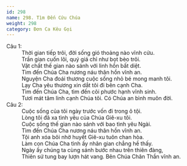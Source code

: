 ```yaml
---
id: 298
name: 298. Tìm Đến Cứu Chúa
weight: 298
category: Đơn Ca Kêu Gọi
---
```

<dl><dt>Câu 1:</dt><dd data-verse="1">Thời gian tiếp trôi, đời sống gió thoảng nào vĩnh cửu. <br/>Trần gian cuốn lôi, quý giá chỉ như bọt bèo trôi. <br/>Vật chất thế gian nào sánh với linh hồn bất diệt. <br/>Tìm đến Chúa Cha nương náu thân hồn vĩnh an. <br/>Nguyện Cha đoái thương cuộc sống nhỏ bé mong manh tôi. <br/>Lạy Cha yêu thương xin dắt tôi đi bên cạnh Cha. <br/>Tìm đến Chúa Cha, tìm đến cõi phước hạnh vĩnh sinh. <br/>Tươi mát tâm linh cạnh Chúa tôi. Có Chúa an bình muôn đời. </dd><dt>Câu 2:</dt><dd data-verse="2">Cuộc sống của tôi ngày trước vốn đi trong ô tội. <br/>Lòng tôi đã xa tình yêu của Chúa Giê-xu tôi. <br/>Cuộc sống thế gian nào sánh với bao tình yêu Ngài. <br/>Tìm đến Chúa Cha nương náu thân hồn vĩnh an. <br/>Tội anh xóa bôi nhờ huyết Giê-xu tuôn chan hòa. <br/>Làm con Chúa Cha tình ấy nhân gian chẳng hề thấy. <br/>Ngày ấy chúng ta cùng sánh bước nhau trên thiên đàng, <br/>Thiên sứ tung bay lượn hát vang. Bên Chúa Chân Thần vĩnh an. </dd></dl>
